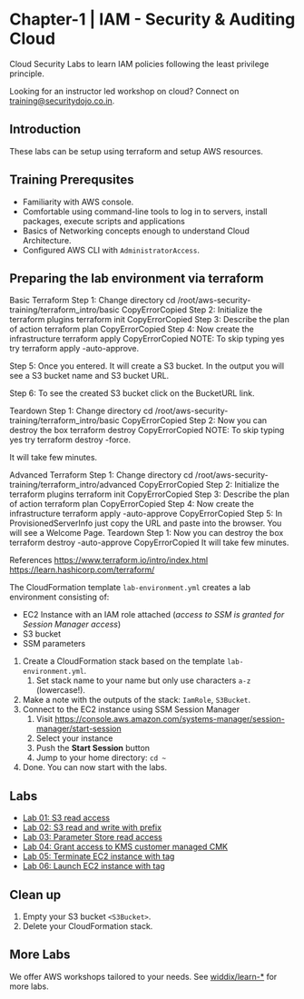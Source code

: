 # Chapter-1 | IAM - Security & Auditing Cloud 

Cloud Security Labs to learn IAM policies following the least privilege principle. 

Looking for an instructor led workshop on cloud? Connect on [training@securitydojo.co.in](mailto:training@securitydojo.co.in).

## Introduction

These labs can be setup using terraform and setup AWS resources.

## Training Prerequsites 

* Familiarity with AWS console.
* Comfortable using command-line tools to log in to servers, install packages, execute scripts and applications
* Basics of Networking concepts enough to understand Cloud Architecture.
* Configured AWS CLI with ```AdministratorAccess```.

## Preparing the lab environment via terraform 


Basic Terraform
Step 1: Change directory
cd /root/aws-security-training/terraform_intro/basic
CopyErrorCopied
Step 2: Initialize the terraform plugins
terraform init
CopyErrorCopied
Step 3: Describe the plan of action
terraform plan
CopyErrorCopied
Step 4: Now create the infrastructure
terraform apply
CopyErrorCopied
NOTE: To skip typing yes try terraform apply -auto-approve.

Step 5: Once you entered. It will create a S3 bucket. In the output you will see a S3 bucket name and S3 bucket URL.

Step 6: To see the created S3 bucket click on the BucketURL link.

Teardown
Step 1: Change directory
cd /root/aws-security-training/terraform_intro/basic
CopyErrorCopied
Step 2: Now you can destroy the box
terraform destroy
CopyErrorCopied
NOTE: To skip typing yes try terraform destroy -force.

It will take few minutes.

Advanced Terraform
Step 1: Change directory
cd /root/aws-security-training/terraform_intro/advanced
CopyErrorCopied
Step 2: Initialize the terraform plugins
terraform init
CopyErrorCopied
Step 3: Describe the plan of action
terraform plan
CopyErrorCopied
Step 4: Now create the infrastructure
terraform apply -auto-approve
CopyErrorCopied
Step 5: In ProvisionedServerInfo just copy the URL and paste into the browser. You will see a Welcome Page.
Teardown
Step 1: Now you can destroy the box
terraform destroy -auto-approve
CopyErrorCopied
It will take few minutes.

References
https://www.terraform.io/intro/index.html
https://learn.hashicorp.com/terraform/


The CloudFormation template `lab-environment.yml` creates a lab environment consisting of:

* EC2 Instance with an IAM role attached (*access to SSM is granted for Session Manager access*)
* S3 bucket
* SSM parameters

1. Create a CloudFormation stack based on the template `lab-environment.yml`.
    1. Set stack name to your name but only use characters `a-z` (lowercase!).
1. Make a note with the outputs of the stack: `IamRole`, `S3Bucket`.
1. Connect to the EC2 instance using SSM Session Manager
    1. Visit https://console.aws.amazon.com/systems-manager/session-manager/start-session
    1. Select your instance
    1. Push the **Start Session** button
    1. Jump to your home directory: `cd ~`
1. Done. You can now start with the labs.

## Labs

* [Lab 01: S3 read access](https://github.com/widdix/learn-iam-policy/tree/master/01-s3-read)
* [Lab 02: S3 read and write with prefix](https://github.com/widdix/learn-iam-policy/tree/master/02-s3-prefix)
* [Lab 03: Parameter Store read access](https://github.com/widdix/learn-iam-policy/tree/master/03-parameterstore-path)
* [Lab 04: Grant access to KMS customer managed CMK](https://github.com/widdix/learn-iam-policy/tree/master/04-kms-cmk)
* [Lab 05: Terminate EC2 instance with tag](https://github.com/widdix/learn-iam-policy/tree/master/05-ec2-terminate-tag)
* [Lab 06: Launch EC2 instance with tag](https://github.com/widdix/learn-iam-policy/tree/master/06-ec2-launch-tag)

## Clean up

1. Empty your S3 bucket `<S3Bucket>`.
1. Delete your CloudFormation stack.

## More Labs

We offer AWS workshops tailored to your needs. See [widdix/learn-*](https://github.com/widdix?q=learn-) for more labs.
